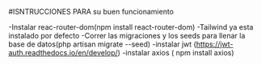#ISNTRUCCIONES PARA su buen funcionamiento

-Instalar reac-router-dom(npm install react-router-dom)
-Tailwind ya esta instalado por defecto
-Correr las migraciones y los seeds para llenar la base de datos(php artisan migrate --seed)
-instalar jwt (https://jwt-auth.readthedocs.io/en/develop/)
-instalar axios ( npm install axios)